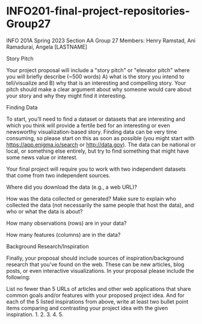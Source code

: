 # INFO201-final-project-repositories-Group27
INFO 201A Spring 2023 Section AA Group 27
Members: Henry Ramstad, Ani Ramadurai, Angela [LASTNAME]


Story Pitch

Your project proposal will include a "story pitch" or "elevator pitch" where you will briefly describe (~500 words)
A) what is the story you intend to tell/visualize and 
B) why that is an interesting and compelling story. Your pitch should make a clear argument about
why someone would care about your story and why they might find it interesting. 



Finding Data

To start, you’ll need to find a dataset or datasets that are interesting and which you think will provide a fertile bed
for an interesting or even newsworthy visualization-based story. Finding data can be very time consuming, so please start
on this as soon as possible (you might start with https://app.enigma.io/search or http://data.gov). The data can be national
or local, or something else entirely, but try to find something that might have some news value or interest.

Your final project will require you to work with two independent datasets that come from two independent sources.

 

Where did you download the data (e.g., a web URL)?

How was the data collected or generated? Make sure to explain who collected the data 
(not necessarily the same people that host the data), and who or what the data is about?

How many observations (rows) are in your data?

How many features (columns) are in the data?
 

Background Research/Inspiration

Finally, your proposal should include sources of inspiration/background research that you've found on the web. These can be new articles, blog posts, or even interactive visualizations. In your proposal please include the following: 

List no fewer than 5 URLs of articles and other web applications that share common goals and/or features with your proposed project idea.
And for each of the 5 listed inspirations from above, write at least two bullet point items comparing and contrasting your project idea with the given inspiration. 
1.
2.
3.
4.
5.

